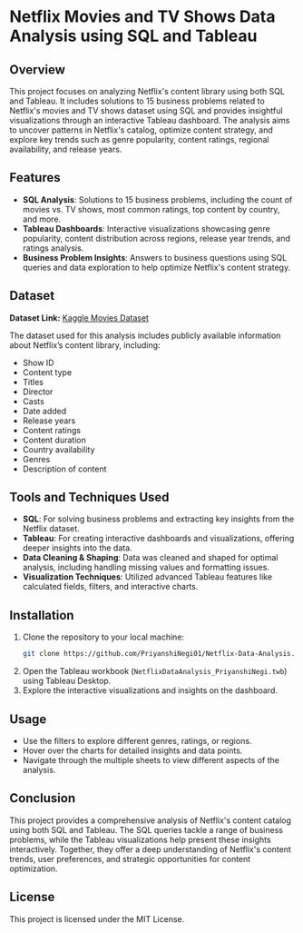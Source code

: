 # Netflix Movies and TV Shows Data Analysis using SQL and Tableau

## Overview
This project focuses on analyzing Netflix's content library using both SQL and Tableau. It includes solutions to 15 business problems related to Netflix's movies and TV shows dataset using SQL and provides insightful visualizations through an interactive Tableau dashboard. The analysis aims to uncover patterns in Netflix's catalog, optimize content strategy, and explore key trends such as genre popularity, content ratings, regional availability, and release years.

## Features
- **SQL Analysis**: Solutions to 15 business problems, including the count of movies vs. TV shows, most common ratings, top content by country, and more.
- **Tableau Dashboards**: Interactive visualizations showcasing genre popularity, content distribution across regions, release year trends, and ratings analysis.
- **Business Problem Insights**: Answers to business questions using SQL queries and data exploration to help optimize Netflix's content strategy.

## Dataset
**Dataset Link:** [Kaggle Movies Dataset](https://www.kaggle.com/datasets/shivamb/netflix-shows?resource=download)

The dataset used for this analysis includes publicly available information about Netflix’s content library, including:
- Show ID
- Content type
- Titles
- Director
- Casts
- Date added
- Release years
- Content ratings
- Content duration
- Country availability
- Genres
- Description of content

## Tools and Techniques Used
- **SQL**: For solving business problems and extracting key insights from the Netflix dataset.
- **Tableau**: For creating interactive dashboards and visualizations, offering deeper insights into the data.
- **Data Cleaning & Shaping**: Data was cleaned and shaped for optimal analysis, including handling missing values and formatting issues.
- **Visualization Techniques**: Utilized advanced Tableau features like calculated fields, filters, and interactive charts.

## Installation
1. Clone the repository to your local machine:
   ```bash
   git clone https://github.com/PriyanshiNegi01/Netflix-Data-Analysis.git
   ```
2. Open the Tableau workbook (`NetflixDataAnalysis_PriyanshiNegi.twb`) using Tableau Desktop.
3. Explore the interactive visualizations and insights on the dashboard.

## Usage
- Use the filters to explore different genres, ratings, or regions.
- Hover over the charts for detailed insights and data points.
- Navigate through the multiple sheets to view different aspects of the analysis.

## Conclusion
This project provides a comprehensive analysis of Netflix's content catalog using both SQL and Tableau. The SQL queries tackle a range of business problems, while the Tableau visualizations help present these insights interactively. Together, they offer a deep understanding of Netflix's content trends, user preferences, and strategic opportunities for content optimization.

## License
This project is licensed under the MIT License.
